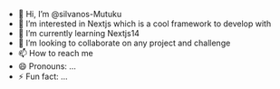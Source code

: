 - 👋 Hi, I’m @silvanos-Mutuku
- 👀 I’m interested in Nextjs which is a cool framework to develop with
- 🌱 I’m currently learning Nextjs14
- 💞️ I’m looking to collaborate on any project and challenge 
- 📫 How to reach me 
- 😄 Pronouns: ...
- ⚡ Fun fact: ...

<!---
silvanos-Mutuku/silvanos-Mutuku is a ✨ special ✨ repository because its `README.md` (this file) appears on your GitHub profile.
You can click the Preview link to take a look at your changes.
--->
